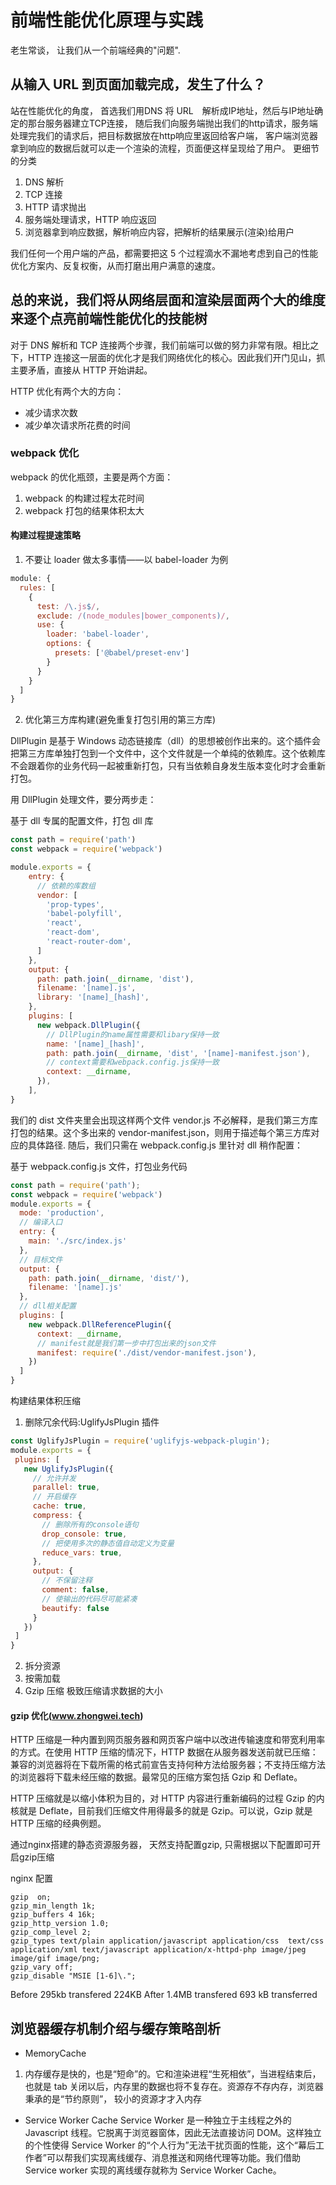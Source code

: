 # 前端性能优化原理与实践

老生常谈， 让我们从一个前端经典的"问题".

## 从输入 URL 到页面加载完成，发生了什么？

站在性能优化的角度， 首选我们用DNS 将 URL　解析成IP地址，然后与IP地址确定的那台服务器建立TCP连接，
随后我们向服务端抛出我们的http请求，服务端处理完我们的请求后，把目标数据放在http响应里返回给客户端，
客户端浏览器拿到响应的数据后就可以走一个渲染的流程，页面便这样呈现给了用户。
更细节的分类

1. DNS 解析
2. TCP 连接
3. HTTP 请求抛出
4. 服务端处理请求，HTTP 响应返回
5. 浏览器拿到响应数据，解析响应内容，把解析的结果展示(渲染)给用户

我们任何一个用户端的产品，都需要把这 5 个过程滴水不漏地考虑到自己的性能优化方案内、反复权衡，从而打磨出用户满意的速度。

## 总的来说，我们将从网络层面和渲染层面两个大的维度来逐个点亮前端性能优化的技能树

对于 DNS 解析和 TCP 连接两个步骤，我们前端可以做的努力非常有限。相比之下，HTTP 连接这一层面的优化才是我们网络优化的核心。因此我们开门见山，抓主要矛盾，直接从 HTTP 开始讲起。

HTTP 优化有两个大的方向：

* 减少请求次数
* 减少单次请求所花费的时间

### webpack 优化

webpack 的优化瓶颈，主要是两个方面：

1. webpack 的构建过程太花时间
2. webpack 打包的结果体积太大

#### 构建过程提速策略

1. 不要让 loader 做太多事情——以 babel-loader 为例

```javascript
module: {
  rules: [
    {
      test: /\.js$/,
      exclude: /(node_modules|bower_components)/,
      use: {
        loader: 'babel-loader',
        options: {
          presets: ['@babel/preset-env']
        }
      }
    }
  ]
}
```
2. 优化第三方库构建(避免重复打包引用的第三方库)

DllPlugin 是基于 Windows 动态链接库（dll）的思想被创作出来的。这个插件会把第三方库单独打包到一个文件中，这个文件就是一个单纯的依赖库。这个依赖库不会跟着你的业务代码一起被重新打包，只有当依赖自身发生版本变化时才会重新打包。

用 DllPlugin 处理文件，要分两步走：

基于 dll 专属的配置文件，打包 dll 库
```js
const path = require('path')
const webpack = require('webpack')

module.exports = {
    entry: {
      // 依赖的库数组
      vendor: [
        'prop-types',
        'babel-polyfill',
        'react',
        'react-dom',
        'react-router-dom',
      ]
    },
    output: {
      path: path.join(__dirname, 'dist'),
      filename: '[name].js',
      library: '[name]_[hash]',
    },
    plugins: [
      new webpack.DllPlugin({
        // DllPlugin的name属性需要和libary保持一致
        name: '[name]_[hash]',
        path: path.join(__dirname, 'dist', '[name]-manifest.json'),
        // context需要和webpack.config.js保持一致
        context: __dirname,
      }),
    ],
}
```
我们的 dist 文件夹里会出现这样两个文件 vendor.js 不必解释，是我们第三方库打包的结果。这个多出来的 vendor-manifest.json，则用于描述每个第三方库对应的具体路径.
随后，我们只需在 webpack.config.js 里针对 dll 稍作配置：

基于 webpack.config.js 文件，打包业务代码
```js
const path = require('path');
const webpack = require('webpack')
module.exports = {
  mode: 'production',
  // 编译入口
  entry: {
    main: './src/index.js'
  },
  // 目标文件
  output: {
    path: path.join(__dirname, 'dist/'),
    filename: '[name].js'
  },
  // dll相关配置
  plugins: [
    new webpack.DllReferencePlugin({
      context: __dirname,
      // manifest就是我们第一步中打包出来的json文件
      manifest: require('./dist/vendor-manifest.json'),
    })
  ]
}
```

构建结果体积压缩

1. 删除冗余代码:UglifyJsPlugin 插件

```js
const UglifyJsPlugin = require('uglifyjs-webpack-plugin');
module.exports = {
 plugins: [
   new UglifyJsPlugin({
     // 允许并发
     parallel: true,
     // 开启缓存
     cache: true,
     compress: {
       // 删除所有的console语句    
       drop_console: true,
       // 把使用多次的静态值自动定义为变量
       reduce_vars: true,
     },
     output: {
       // 不保留注释
       comment: false,
       // 使输出的代码尽可能紧凑
       beautify: false
     }
   })
 ]
}
```
2. 拆分资源
3. 按需加载
4. Gzip 压缩 极致压缩请求数据的大小

#### gzip 优化(www.zhongwei.tech)

HTTP 压缩是一种内置到网页服务器和网页客户端中以改进传输速度和带宽利用率的方式。在使用 HTTP 压缩的情况下，HTTP 数据在从服务器发送前就已压缩：兼容的浏览器将在下载所需的格式前宣告支持何种方法给服务器；不支持压缩方法的浏览器将下载未经压缩的数据。最常见的压缩方案包括 Gzip 和 Deflate。

HTTP 压缩就是以缩小体积为目的，对 HTTP 内容进行重新编码的过程
Gzip 的内核就是 Deflate，目前我们压缩文件用得最多的就是 Gzip。可以说，Gzip 就是 HTTP 压缩的经典例题。

通过nginx搭建的静态资源服务器， 天然支持配置gzip, 只需根据以下配置即可开启gzip压缩

nginx 配置
```
gzip  on;
gzip_min_length 1k;
gzip_buffers 4 16k;
gzip_http_version 1.0;
gzip_comp_level 2;
gzip_types text/plain application/javascript application/css  text/css application/xml text/javascript application/x-httpd-php image/jpeg image/gif image/png;
gzip_vary off;
gzip_disable "MSIE [1-6]\.";
```

Before
295kb transfered 224KB
After
1.4MB transfered 693 kB transferred

## 浏览器缓存机制介绍与缓存策略剖析

- MemoryCache
1. 内存缓存是快的，也是“短命”的。它和渲染进程“生死相依”，当进程结束后，也就是 tab 关闭以后，内存里的数据也将不复存在。资源存不存内存，浏览器秉承的是“节约原则”， 较小的资源才才入内存

- Service Worker Cache
Service Worker 是一种独立于主线程之外的 Javascript 线程。它脱离于浏览器窗体，因此无法直接访问 DOM。这样独立的个性使得 Service Worker 的“个人行为”无法干扰页面的性能，这个“幕后工作者”可以帮我们实现离线缓存、消息推送和网络代理等功能。我们借助 Service worker 实现的离线缓存就称为 Service Worker Cache。



